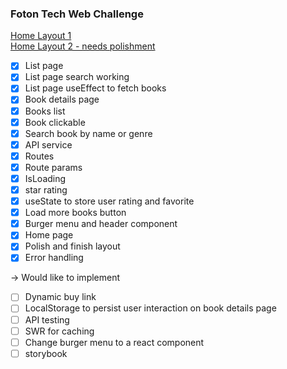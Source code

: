 ### Foton Tech Web Challenge

[Home Layout 1](https://602891ab66133462aeda0a0d--foton-challenge-rocks.netlify.app "App current state")\
[Home Layout 2 - needs polishment](https://602896f1e659433c31017532--foton-challenge-rocks.netlify.app "App current state")

- [x] List page
- [x] List page search working
- [x] List page useEffect to fetch books
- [x] Book details page
- [x] Books list
- [x] Book clickable
- [x] Search book by name or genre
- [x] API service
- [x] Routes
- [x] Route params
- [x] IsLoading
- [x] star rating
- [x] useState to store user rating and favorite
- [x] Load more books button
- [x] Burger menu and header component
- [x] Home page
- [x] Polish and finish layout
- [x] Error handling

-> Would like to implement

- [ ] Dynamic buy link
- [ ] LocalStorage to persist user interaction on book details page
- [ ] API testing
- [ ] SWR for caching
- [ ] Change burger menu to a react component
- [ ] storybook
